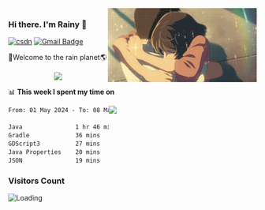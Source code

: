 <img  align='right' height="150" src="https://github.com/LikeRainDay/LikeRainDay/blob/master/pic/img_rain_1.gif?raw=true">



### Hi there. I'm Rainy :lemon:

[![csdn](https://img.shields.io/badge/-csdn-c14438?style=flat-square&logo=c&logoColor=white)](https://blog.csdn.net/qq_15807167)
[![Gmail Badge](https://img.shields.io/badge/-gmail-c14438?style=flat-square&logo=Gmail&logoColor=white&link=mailto:houshuai0816@gmail.com)](mailto:houshuai0816@gmail.com)

🚀Welcome to the rain planet🌎

<center>
<img align='center'  src="https://source.unsplash.com/user/rainyhehe/likes">
</center>

📊 **This week I spent my time on**

<img align='right'   width="300" src="https://github-readme-stats.vercel.app/api?username=LikeRainDay&show_icons=true&title_color=fff&icon_color=79ff97&text_color=9f9f9f&bg_color=151515&count_private=true">

<!--START_SECTION:waka-->

```txt
From: 01 May 2024 - To: 08 May 2024

Java               1 hr 46 mins    ███████████░░░░░░░░░░░░░░   44.19 %
Gradle             36 mins         ███▓░░░░░░░░░░░░░░░░░░░░░   14.89 %
GDScript3          27 mins         ██▓░░░░░░░░░░░░░░░░░░░░░░   11.29 %
Java Properties    20 mins         ██░░░░░░░░░░░░░░░░░░░░░░░   08.40 %
JSON               19 mins         ██░░░░░░░░░░░░░░░░░░░░░░░   07.87 %
```

<!--END_SECTION:waka-->

### Visitors Count
<img align="left" src = "https://profile-counter.glitch.me/LikeRainDay/count.svg" alt ="Loading">
